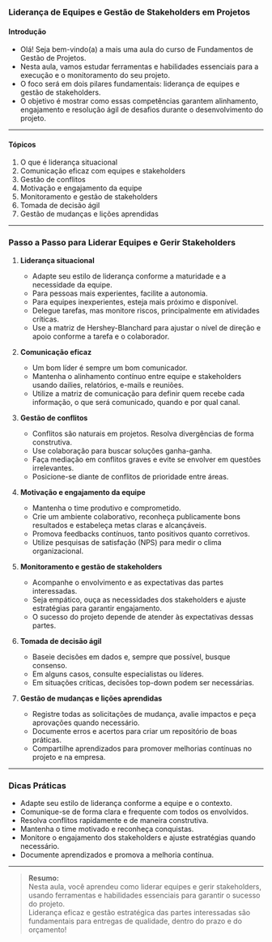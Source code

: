 ### **Liderança de Equipes e Gestão de Stakeholders em Projetos**

#### Introdução

- Olá! Seja bem-vindo(a) a mais uma aula do curso de Fundamentos de Gestão de Projetos.
- Nesta aula, vamos estudar ferramentas e habilidades essenciais para a execução e o monitoramento do seu projeto.
- O foco será em dois pilares fundamentais: liderança de equipes e gestão de stakeholders.
- O objetivo é mostrar como essas competências garantem alinhamento, engajamento e resolução ágil de desafios durante o desenvolvimento do projeto.

---

#### Tópicos

1. O que é liderança situacional
2. Comunicação eficaz com equipes e stakeholders
3. Gestão de conflitos
4. Motivação e engajamento da equipe
5. Monitoramento e gestão de stakeholders
6. Tomada de decisão ágil
7. Gestão de mudanças e lições aprendidas

---

### Passo a Passo para Liderar Equipes e Gerir Stakeholders

1. **Liderança situacional**

   - Adapte seu estilo de liderança conforme a maturidade e a necessidade da equipe.
   - Para pessoas mais experientes, facilite a autonomia.
   - Para equipes inexperientes, esteja mais próximo e disponível.
   - Delegue tarefas, mas monitore riscos, principalmente em atividades críticas.
   - Use a matriz de Hershey-Blanchard para ajustar o nível de direção e apoio conforme a tarefa e o colaborador.

2. **Comunicação eficaz**

   - Um bom líder é sempre um bom comunicador.
   - Mantenha o alinhamento contínuo entre equipe e stakeholders usando dailies, relatórios, e-mails e reuniões.
   - Utilize a matriz de comunicação para definir quem recebe cada informação, o que será comunicado, quando e por qual canal.

3. **Gestão de conflitos**

   - Conflitos são naturais em projetos. Resolva divergências de forma construtiva.
   - Use colaboração para buscar soluções ganha-ganha.
   - Faça mediação em conflitos graves e evite se envolver em questões irrelevantes.
   - Posicione-se diante de conflitos de prioridade entre áreas.

4. **Motivação e engajamento da equipe**

   - Mantenha o time produtivo e comprometido.
   - Crie um ambiente colaborativo, reconheça publicamente bons resultados e estabeleça metas claras e alcançáveis.
   - Promova feedbacks contínuos, tanto positivos quanto corretivos.
   - Utilize pesquisas de satisfação (NPS) para medir o clima organizacional.

5. **Monitoramento e gestão de stakeholders**

   - Acompanhe o envolvimento e as expectativas das partes interessadas.
   - Seja empático, ouça as necessidades dos stakeholders e ajuste estratégias para garantir engajamento.
   - O sucesso do projeto depende de atender às expectativas dessas partes.

6. **Tomada de decisão ágil**

   - Baseie decisões em dados e, sempre que possível, busque consenso.
   - Em alguns casos, consulte especialistas ou líderes.
   - Em situações críticas, decisões top-down podem ser necessárias.

7. **Gestão de mudanças e lições aprendidas**

   - Registre todas as solicitações de mudança, avalie impactos e peça aprovações quando necessário.
   - Documente erros e acertos para criar um repositório de boas práticas.
   - Compartilhe aprendizados para promover melhorias contínuas no projeto e na empresa.

---

### Dicas Práticas

- Adapte seu estilo de liderança conforme a equipe e o contexto.
- Comunique-se de forma clara e frequente com todos os envolvidos.
- Resolva conflitos rapidamente e de maneira construtiva.
- Mantenha o time motivado e reconheça conquistas.
- Monitore o engajamento dos stakeholders e ajuste estratégias quando necessário.
- Documente aprendizados e promova a melhoria contínua.

---

> **Resumo:**  
> Nesta aula, você aprendeu como liderar equipes e gerir stakeholders, usando ferramentas e habilidades essenciais para garantir o sucesso do projeto.  
> Liderança eficaz e gestão estratégica das partes interessadas são fundamentais para entregas de qualidade, dentro do prazo e do orçamento!
